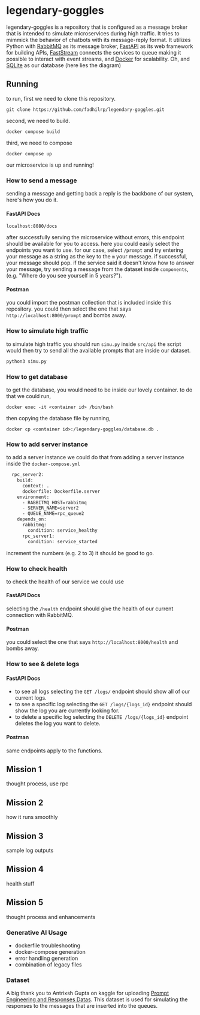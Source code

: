 # legendary-goggles
legendary-goggles is a repository that is configured as a message broker that is intended to simulate microservices during high traffic. It tries to mimmick the behavior of chatbots with its message-reply format. It utilizes Python with [RabbitMQ](https://www.rabbitmq.com/) as its message broker, [FastAPI](https://fastapi.tiangolo.com/) as its web framework for building APIs, [FastStream](https://faststream.airt.ai) connects the services to queue making it possible to interact with event streams, and [Docker](https://www.docker.com/) for scalability. Oh, and [SQLite](https://www.sqlite.org/) as our database (here lies the diagram)

## Running
to run, first we need to clone this repository.
```shell
git clone https://github.com/fadhilrp/legendary-goggles.git
```
second, we need to build.
```shell
docker compose build
```
third, we need to compose
```shell
docker compose up
```
our microservice is up and running!

### How to send a message
sending a message and getting back a reply is the backbone of our system, here's how you do it.
#### FastAPI Docs
```http request
localhost:8080/docs
```
after successfully serving the microservice without errors, this endpoint should be available for you to access. here you could easily select the endpoints you want to use. for our case, select `/prompt` and try entering your message as a string as the key to the `m` your message. if successful, your message should pop. if the service said it doesn't know how to answer your message, try sending a message from the dataset inside `components`, (e.g. "Where do you see yourself in 5 years?").
#### Postman
you could import the postman collection that is included inside this repository. you could then select the one that says `http://localhost:8000/prompt` and bombs away.

### How to simulate high traffic
to simulate high traffic you should run `simu.py` inside `src/api` the script would then try to send all the available prompts that are inside our dataset.
```python
python3 simu.py
```

### How to get database
to get the database, you would need to be inside our lovely container. to do that we could run,
```shell
docker exec -it <container id> /bin/bash
```
then copying the database file by running,
```shell
docker cp <container id>:/legendary-goggles/database.db .
```

### How to add server instance
to add a server instance we could do that from adding a server instance inside the `docker-compose.yml`
```dockerfile
  rpc_server2:
    build:
      context: .
      dockerfile: Dockerfile.server
    environment:
      - RABBITMQ_HOST=rabbitmq
      - SERVER_NAME=server2
      - QUEUE_NAME=rpc_queue2
    depends_on:
      rabbitmq:
        condition: service_healthy
      rpc_server1:
        condition: service_started
```
increment the numbers (e.g. 2 to 3) it should be good to go.

### How to check health
to check the health of our service we could use 
#### FastAPI Docs
selecting the `/health` endpoint should give the health of our current connection with RabbitMQ.
#### Postman
you could select the one that says `http://localhost:8000/health` and bombs away.

### How to see & delete logs
#### FastAPI Docs
- to see all logs
selecting the `GET /logs/` endpoint should show all of our current logs.
- to see a specific log
selecting the `GET /logs/{logs_id}` endpoint should show the log you are currently looking for.
- to delete a specific log
selecting the `DELETE /logs/{logs_id}` endpoint deletes the log you want to delete.
#### Postman
same endpoints apply to the functions.

## Mission 1
thought process, use rpc
## Mission 2
how it runs smoothly
## Mission 3
sample log outputs
## Mission 4
health stuff
## Mission 5
thought process and enhancements

### Generative AI Usage
- dockerfile troubleshooting
- docker-compose generation
- error handling generation
- combination of legacy files

### Dataset
A big thank you to Antrixsh Gupta on kaggle for uploading [Prompt Engineering and Responses Datas](https://www.kaggle.com/datasets/antrixsh/prompt-engineering-and-responses-dataset). This dataset is used for simulating the responses to the messages that are inserted into the queues.